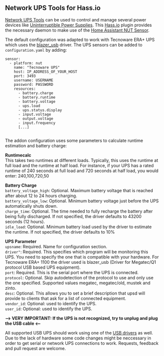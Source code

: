## Network UPS Tools for Hass.io

[Network UPS Tools](http://networkupstools.org/) can be used to control and manage several power devices like [Uninterruptible Power Supplies](https://en.wikipedia.org/wiki/Uninterruptible_power_supply). This [Hass.io](https://home-assistant.io/hassio/) plugin provides the necessary daemon to make use of the [Home Assistant NUT Sensor](https://home-assistant.io/components/sensor.nut/).

The default configuration was adapted to work with Tecnoware ERA+ UPS which uses the [blazer_usb](https://networkupstools.org/docs/man/blazer_usb.html) driver. The UPS sensors can be added to `configuration.yaml` by adding:


```
sensor:
  - platform: nut
    name: "Tecnoware UPS"
    host: IP_ADDRESS_OF_YOUR_HOST
    port: 3493
    username: USERNAME
    password: PASSWORD
    resources:
      - battery.charge
      - battery.runtime
      - battery.voltage
      - ups.load
      - ups.status.display
      - input.voltage
      - output.voltage
      - input.frequency
      [...]


```
The addon configuration uses some parameters to calculate runtime estimation and battery charge:

**Runtimecalc**\
This takes two runtimes at different loads. Typically, this uses the runtime at full load and the runtime at half load. For instance, if your UPS has a rated runtime of 240 seconds at full load and 720 seconds at half load, you would enter: 240,100,720,50

**Battery Charge**\
`battery_voltage_high`: Optional. Maximum battery voltage that is reached after about 12 to 24 hours charging.\
`battery_voltage_low`: Optional. Minimum battery voltage just before the UPS automatically shuts down.\
`charge_time`: Optional. The time needed to fully recharge the battery after being fully discharged. If not specified, the driver defaults to 43200 seconds (12 hours).\
`idle_load`: Optional. Minimum battery load used by the driver to estimate the runtime. If not specified, the driver defaults to 10%

**UPS Parameter**\
`upsname`: Required. Name for configuration section.\
`driver"`: Required. This specifies which program will be monitoring this UPS. You need to specify the one that is compatible with your hardware. For Tecnoware ERA+ 1100 the driver used is blazer_usb (Driver for Megatec/Q1 protocol USB based UPS equipment).\
`port`: Required. This is the serial port where the UPS is connected.\
`protocol`: Optional. Skip autodetection of the protocol to use and only use the one specified. Supported values megatec, megatec/old, mustek and zinto.\
`desc`: Optional. This allows you to set a brief description that upsd will provide to clients that ask for a list of connected equipment.\
`vendor_id`: Optional: used to identify the UPS.\
`user_id`: Optional: used to identify the UPS.


**--> VERY IMPORTANT: If the UPS is not recognized, try to unplug and plug the USB cable <--**

All supported USB UPS should work using one of the [USB drivers](http://networkupstools.org/stable-hcl.html) as well. Due to the lack of hardware some code changes might be neccessary in order to get serial or network UPS connections to work. Requests, feedback and pull request are welcome.
